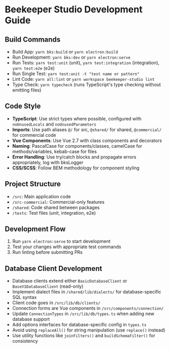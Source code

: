 # Beekeeper Studio Development Guide

## Build Commands
- Build App: `yarn bks:build` or `yarn electron:build`
- Run Development: `yarn bks:dev` or `yarn electron:serve`
- Run Tests: `yarn test:unit` (unit), `yarn test:integration` (integration), `yarn test:e2e` (e2e)
- Run Single Test: `yarn test:unit -t "test name or pattern"`
- Lint Code: `yarn all:lint` or `yarn workspace beekeeper-studio lint`
- Type Check: `yarn typecheck` (runs TypeScript's type checking without emitting files)

## Code Style
- **TypeScript**: Use strict types where possible, configured with `noUnusedLocals` and `noUnusedParameters`
- **Imports**: Use path aliases `@/` for src, `@shared/` for shared, `@commercial/` for commercial code
- **Vue Components**: Use Vue 2.7 with class components and decorators
- **Naming**: PascalCase for components/classes, camelCase for methods/variables, kebab-case for files
- **Error Handling**: Use try/catch blocks and propagate errors appropriately, log with bksLogger
- **CSS/SCSS**: Follow BEM methodology for component styling

## Project Structure
- `/src`: Main application code
- `/src-commercial`: Commercial-only features
- `/shared`: Code shared between packages
- `/tests`: Test files (unit, integration, e2e)

## Development Flow
1. Run `yarn electron:serve` to start development
2. Test your changes with appropriate test commands
3. Run linting before submitting PRs

## Database Client Development
- Database clients extend either `BasicDatabaseClient` or `BaseV1DatabaseClient` (read-only)
- Implement dialect files in `/shared/lib/dialects/` for database-specific SQL syntax
- Client code goes in `/src/lib/db/clients/`
- Connection forms are Vue components in `/src/components/connection/`
- Update `ConnectionTypes` in `/src/lib/db/types.ts` when adding new database support
- Add options interfaces for database-specific config in `types.ts`
- Avoid using `replaceAll()` for string manipulation (use `replace()` instead)
- Use utility functions like `joinFilters()` and `buildSchemaFilter()` for consistency